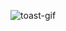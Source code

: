 ![toast-gif](https://github.com/prashanthcharla/web/assets/51999129/3cc65b0b-d0fe-4d5b-87ba-7c9a70178c58)
